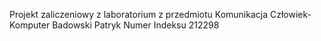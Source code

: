Projekt zaliczeniowy z laboratorium z przedmiotu Komunikacja Człowiek-Komputer
Badowski Patryk
Numer Indeksu 212298

